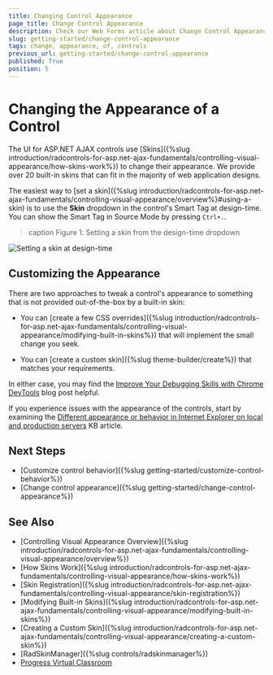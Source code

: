 ```yaml
---
title: Changing Control Appearance
page_title: Change Control Appearance
description: Check our Web Forms article about Change Control Appearance.
slug: getting-started/change-control-appearance
tags: change, appearance, of, controls
previous_url: getting-started/change-control-appearance
published: True
position: 5
---
```


# Changing the Appearance of a Control

The UI for ASP.NET AJAX controls use [Skins]({%slug introduction/radcontrols-for-asp.net-ajax-fundamentals/controlling-visual-appearance/how-skins-work%}) to change their appearance. We provide over 20 built-in skins that can fit in the majority of web application designs.

The easiest way to [set a skin]({%slug introduction/radcontrols-for-asp.net-ajax-fundamentals/controlling-visual-appearance/overview%}#using-a-skin) is to use the **Skin** dropdown in the control's Smart Tag at design-time. You can show the Smart Tag in Source Mode by pressing `Ctrl+.`.

>caption Figure 1: Setting a skin from the design-time dropdown

![Setting a skin at design-time](images/set-skin-design-time.png "Setting a skin at design-time")

## Customizing the Appearance

There are two approaches to tweak a control's appearance to something that is not provided out-of-the-box by a built-in skin:

* You can [create a few CSS overrides]({%slug introduction/radcontrols-for-asp.net-ajax-fundamentals/controlling-visual-appearance/modifying-built-in-skins%}) that will implement the small change you seek.

* You can [create a custom skin]({%slug theme-builder/create%}) that matches your requirements.

In either case, you may find the [Improve Your Debugging Skills with Chrome DevTools](https://www.telerik.com/blogs/improve-your-debugging-skills-with-chrome-devtools) blog post helpful.

If you experience issues with the appearance of the controls, start by examining the [Different appearance or behavior in Internet Explorer on local and production servers](https://www.telerik.com/support/kb/aspnet-ajax/details/different-appearance-in-internet-explorer-on-local-and-production-servers) KB article.

## Next Steps

* [Customize control behavior]({%slug getting-started/customize-control-behavior%})
* [Change control appearance]({%slug getting-started/change-control-appearance%})

## See Also

* [Controlling Visual Appearance Overview]({%slug introduction/radcontrols-for-asp.net-ajax-fundamentals/controlling-visual-appearance/overview%})
* [How Skins Work]({%slug introduction/radcontrols-for-asp.net-ajax-fundamentals/controlling-visual-appearance/how-skins-work%})
* [Skin Registration]({%slug introduction/radcontrols-for-asp.net-ajax-fundamentals/controlling-visual-appearance/skin-registration%})
* [Modifying Built-in Skins]({%slug introduction/radcontrols-for-asp.net-ajax-fundamentals/controlling-visual-appearance/modifying-built-in-skins%})
* [Creating a Custom Skin]({%slug introduction/radcontrols-for-asp.net-ajax-fundamentals/controlling-visual-appearance/creating-a-custom-skin%})
* [RadSkinManager]({%slug controls/radskinmanager%})
* [Progress Virtual Classroom](https://learn.telerik.com/)
